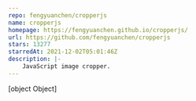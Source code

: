 ```yaml
---
repo: fengyuanchen/cropperjs
name: cropperjs
homepage: https://fengyuanchen.github.io/cropperjs/
url: https://github.com/fengyuanchen/cropperjs
stars: 13277
starredAt: 2021-12-02T05:01:46Z
description: |-
    JavaScript image cropper.
---
```


[object Object]
